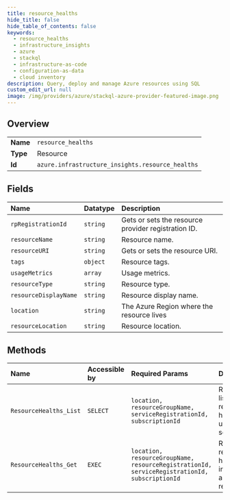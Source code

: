 ```yaml
---
title: resource_healths
hide_title: false
hide_table_of_contents: false
keywords:
  - resource_healths
  - infrastructure_insights
  - azure    
  - stackql
  - infrastructure-as-code
  - configuration-as-data
  - cloud inventory
description: Query, deploy and manage Azure resources using SQL
custom_edit_url: null
image: /img/providers/azure/stackql-azure-provider-featured-image.png
---
```

  
    

## Overview
<table><tbody>
<tr><td><b>Name</b></td><td><code>resource_healths</code></td></tr>
<tr><td><b>Type</b></td><td>Resource</td></tr>
<tr><td><b>Id</b></td><td><code>azure.infrastructure_insights.resource_healths</code></td></tr>
</tbody></table>

## Fields
| Name | Datatype | Description |
|:-----|:---------|:------------|
| `rpRegistrationId` | `string` | Gets or sets the resource provider registration ID. |
| `resourceName` | `string` | Resource name. |
| `resourceURI` | `string` | Gets or sets the resource URI. |
| `tags` | `object` | Resource tags. |
| `usageMetrics` | `array` | Usage metrics. |
| `resourceType` | `string` | Resource type. |
| `resourceDisplayName` | `string` | Resource display name. |
| `location` | `string` | The Azure Region where the resource lives |
| `resourceLocation` | `string` | Resource location. |
## Methods
| Name | Accessible by | Required Params | Description |
|:-----|:--------------|:----------------|:------------|
| `ResourceHealths_List` | `SELECT` | `location, resourceGroupName, serviceRegistrationId, subscriptionId` | Returns a list of each resource's health under a service. |
| `ResourceHealths_Get` | `EXEC` | `location, resourceGroupName, resourceRegistrationId, serviceRegistrationId, subscriptionId` | Returns the requested health information about a resource. |
